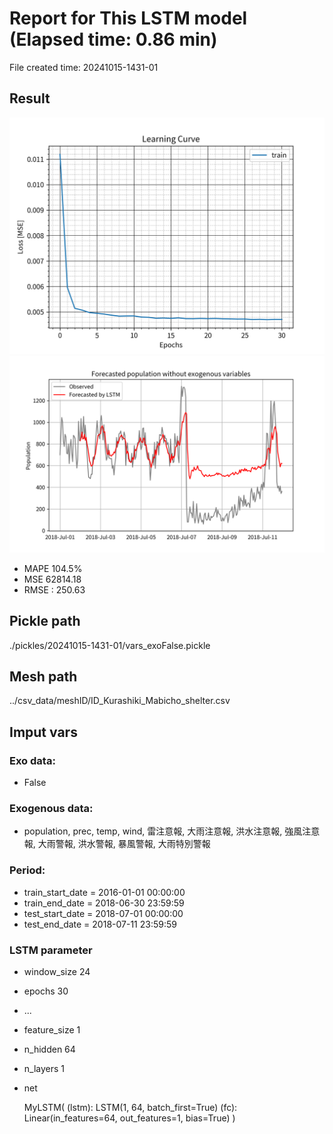 
# Report for This LSTM model (Elapsed time: 0.86 min)

File created time: 20241015-1431-01

## Result 
<img src="result_20241015-1431-01_loss.png" width='600'/>
<img src="result_20241015-1431-01_forecast.png" width='600'/>

- MAPE	104.5%
- MSE 	62814.18
- RMSE : 250.63

## Pickle path
./pickles/20241015-1431-01/vars_exoFalse.pickle

## Mesh path
../csv_data/meshID/ID_Kurashiki_Mabicho_shelter.csv

## Imput vars

### Exo data:
- False

### Exogenous data:
- population, prec, temp, wind, 雷注意報, 大雨注意報, 洪水注意報, 強風注意報, 大雨警報, 洪水警報, 暴風警報, 大雨特別警報
 
### Period:
- train_start_date    = 2016-01-01 00:00:00
- train_end_date      = 2018-06-30 23:59:59
- test_start_date     = 2018-07-01 00:00:00  
- test_end_date       = 2018-07-11 23:59:59

### LSTM parameter
- window_size	24
- epochs	30
- ...
- feature_size	1
- n_hidden	64
- n_layers	1
- net

     MyLSTM(
  (lstm): LSTM(1, 64, batch_first=True)
  (fc): Linear(in_features=64, out_features=1, bias=True)
)


